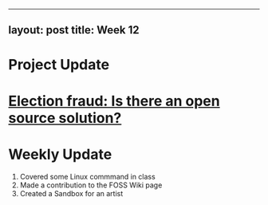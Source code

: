 
---
layout: post
title: Week 12
---

# Project Update







# [Election fraud: Is there an open source solution?](https://opensource.com/article/19/9/voting-fraud-open-source-solution?)





# Weekly Update 
1. Covered some Linux commmand in class 
2. Made a contribution to the FOSS Wiki page 
3. Created a Sandbox for an artist
